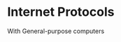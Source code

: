 # Internet Protocols

With General-purpose computers
<!--stackedit_data:
eyJwcm9wZXJ0aWVzIjoiZXh0ZW5zaW9uczpcbiAgcHJlc2V0Oi
BnZm1cbiIsImhpc3RvcnkiOlsxNDcxNTM1MDc5LDY4MDk5NTU1
Ml19
-->